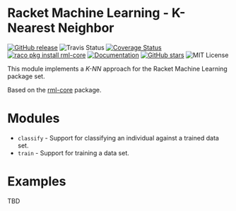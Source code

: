 # Racket Machine Learning - K-Nearest Neighbor

[![GitHub release](https://img.shields.io/github/release/johnstonskj/rml-knn.svg?style=flat-square)](https://github.com/johnstonskj/rml-knn/releases)
![Travis Status](https://travis-ci.org/johnstonskj/rml-knn.svg)
[![Coverage Status](https://coveralls.io/repos/github/johnstonskj/rml-knn/badge.svg?branch=master)](https://coveralls.io/github/johnstonskj/rml-knn?branch=master)
[![raco pkg install rml-core](https://img.shields.io/badge/raco%20pkg%20install-rml--knn-blue.svg)](http://pkgs.racket-lang.org/package/rml-knn)
[![Documentation](https://img.shields.io/badge/raco%20docs-rml--knn-blue.svg)](http://docs.racket-lang.org/rml-knn/index.html)
[![GitHub stars](https://img.shields.io/github/stars/johnstonskj/rml-core.svg)](https://github.com/johnstonskj/rml-core/stargazers)
![MIT License](https://img.shields.io/badge/license-MIT-118811.svg)

This module implements a *K-NN* approach for the Racket Machine Learning
package set.

Based on the [rml-core](https://github.com/johnstonskj/rml-core) package.

# Modules

* `classify` - Support for classifying an individual against a trained data set.
* `train` - Support for training a data set.

# Examples

TBD
